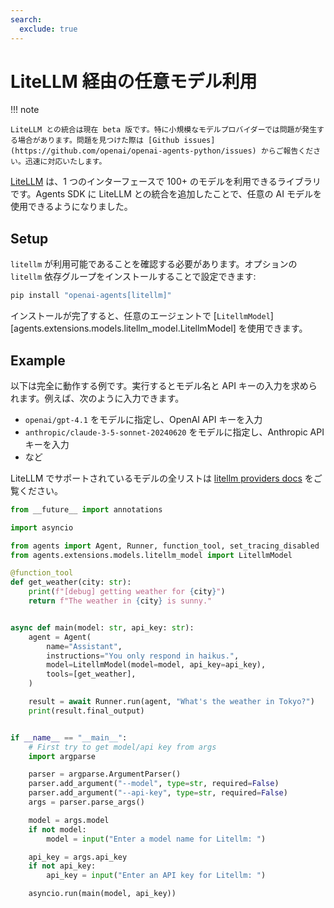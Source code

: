 ```yaml
---
search:
  exclude: true
---
```

# LiteLLM 経由の任意モデル利用

!!! note

    LiteLLM との統合は現在 beta 版です。特に小規模なモデルプロバイダーでは問題が発生する場合があります。問題を見つけた際は [Github issues](https://github.com/openai/openai-agents-python/issues) からご報告ください。迅速に対応いたします。

[LiteLLM](https://docs.litellm.ai/docs/) は、1 つのインターフェースで 100+ のモデルを利用できるライブラリです。Agents SDK に LiteLLM との統合を追加したことで、任意の AI モデルを使用できるようになりました。

## Setup

`litellm` が利用可能であることを確認する必要があります。オプションの `litellm` 依存グループをインストールすることで設定できます:

```bash
pip install "openai-agents[litellm]"
```

インストールが完了すると、任意のエージェントで [`LitellmModel`][agents.extensions.models.litellm_model.LitellmModel] を使用できます。

## Example

以下は完全に動作する例です。実行するとモデル名と API キーの入力を求められます。例えば、次のように入力できます。

-   `openai/gpt-4.1` をモデルに指定し、OpenAI API キーを入力
-   `anthropic/claude-3-5-sonnet-20240620` をモデルに指定し、Anthropic API キーを入力
-   など

LiteLLM でサポートされているモデルの全リストは [litellm providers docs](https://docs.litellm.ai/docs/providers) をご覧ください。

```python
from __future__ import annotations

import asyncio

from agents import Agent, Runner, function_tool, set_tracing_disabled
from agents.extensions.models.litellm_model import LitellmModel

@function_tool
def get_weather(city: str):
    print(f"[debug] getting weather for {city}")
    return f"The weather in {city} is sunny."


async def main(model: str, api_key: str):
    agent = Agent(
        name="Assistant",
        instructions="You only respond in haikus.",
        model=LitellmModel(model=model, api_key=api_key),
        tools=[get_weather],
    )

    result = await Runner.run(agent, "What's the weather in Tokyo?")
    print(result.final_output)


if __name__ == "__main__":
    # First try to get model/api key from args
    import argparse

    parser = argparse.ArgumentParser()
    parser.add_argument("--model", type=str, required=False)
    parser.add_argument("--api-key", type=str, required=False)
    args = parser.parse_args()

    model = args.model
    if not model:
        model = input("Enter a model name for Litellm: ")

    api_key = args.api_key
    if not api_key:
        api_key = input("Enter an API key for Litellm: ")

    asyncio.run(main(model, api_key))
```